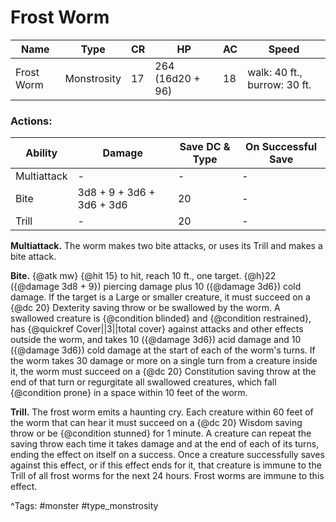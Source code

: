 # Frost Worm

| Name | Type | CR | HP | AC | Speed |
|------|------|----|----|----|-------|
| Frost Worm | Monstrosity | 17 | 264 (16d20 + 96) | 18 | walk: 40 ft., burrow: 30 ft. |

### Actions:

| Ability | Damage | Save DC & Type | On Successful Save |
|---------|--------|----------------|--------------------|
| Multiattack | - | - | - |
| Bite | 3d8 + 9 + 3d6 + 3d6 + 3d6 | 20 | - |
| Trill | - | 20 | - |


**Multiattack.** The worm makes two bite attacks, or uses its Trill and makes a bite attack.

**Bite.** {@atk mw} {@hit 15} to hit, reach 10 ft., one target. {@h}22 ({@damage 3d8 + 9}) piercing damage plus 10 ({@damage 3d6}) cold damage. If the target is a Large or smaller creature, it must succeed on a {@dc 20} Dexterity saving throw or be swallowed by the worm. A swallowed creature is {@condition blinded} and {@condition restrained}, has {@quickref Cover||3||total cover} against attacks and other effects outside the worm, and takes 10 ({@damage 3d6}) acid damage and 10 ({@damage 3d6}) cold damage at the start of each of the worm's turns. If the worm takes 30 damage or more on a single turn from a creature inside it, the worm must succeed on a {@dc 20} Constitution saving throw at the end of that turn or regurgitate all swallowed creatures, which fall {@condition prone} in a space within 10 feet of the worm.

**Trill.** The frost worm emits a haunting cry. Each creature within 60 feet of the worm that can hear it must succeed on a {@dc 20} Wisdom saving throw or be {@condition stunned} for 1 minute. A creature can repeat the saving throw each time it takes damage and at the end of each of its turns, ending the effect on itself on a success. Once a creature successfully saves against this effect, or if this effect ends for it, that creature is immune to the Trill of all frost worms for the next 24 hours. Frost worms are immune to this effect.

^Tags: #monster #type_monstrosity